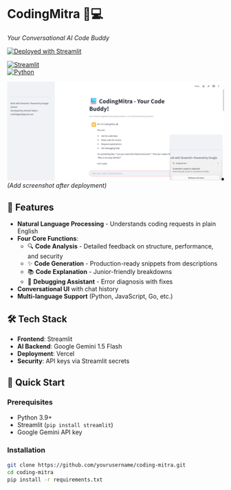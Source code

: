 # CodingMitra 🤖💻  
*Your Conversational AI Code Buddy*

[![Deployed with Streamlit](https://img.shields.io/badge/Streamlit-FF4B4B?style=for-the-badge&logo=Streamlit&logoColor=white)](https://codingmitra-g8oanbdcqcijlqtg6spbbj.streamlit.app/)

[![Streamlit](https://img.shields.io/badge/Streamlit-FF4B4B?style=for-the-badge&logo=Streamlit&logoColor=white)](https://streamlit.io)  
[![Python](https://img.shields.io/badge/Python-3.9+-blue?style=for-the-badge&logo=python)](https://python.org)  

![CodingMitra Interface](CodingMitra.png) *(Add screenshot after deployment)*

## 🌟 Features
- **Natural Language Processing** - Understands coding requests in plain English
- **Four Core Functions**:
  - 🔍 **Code Analysis** - Detailed feedback on structure, performance, and security
  - ✨ **Code Generation** - Production-ready snippets from descriptions
  - 📚 **Code Explanation** - Junior-friendly breakdowns
  - 🐞 **Debugging Assistant** - Error diagnosis with fixes
- **Conversational UI** with chat history
- **Multi-language Support** (Python, JavaScript, Go, etc.)

## 🛠️ Tech Stack
- **Frontend**: Streamlit
- **AI Backend**: Google Gemini 1.5 Flash
- **Deployment**: Vercel
- **Security**: API keys via Streamlit secrets

## 🚀 Quick Start

### Prerequisites
- Python 3.9+
- Streamlit (`pip install streamlit`)
- Google Gemini API key

### Installation
```bash
git clone https://github.com/yourusername/coding-mitra.git
cd coding-mitra
pip install -r requirements.txt

